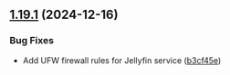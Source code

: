 ## [1.19.1](https://github.com/arpanrec/home-lab/compare/1.19.0...1.19.1) (2024-12-16)


### Bug Fixes

* Add UFW firewall rules for Jellyfin service ([b3cf45e](https://github.com/arpanrec/home-lab/commit/b3cf45ebb220a31e838d1f438598feb1011bc816))
